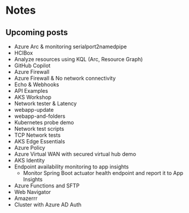 # Notes

## Upcoming posts

- Azure Arc & monitoring serialport2namedpipe
- HCIBox
- Analyze resources using KQL (Arc, Resource Graph)
- GitHub Copilot
- Azure Firewall
- Azure Firewall & No network connectivity
- Echo & Webhooks
- API Examples
- AKS Workshop
- Network tester & Latency
- webapp-update
- webapp-and-folders
- Kubernetes probe demo
- Network test scripts
- TCP Network tests
- AKS Edge Essentials
- Azure Policy
- Azure Virtual WAN with secured virtual hub demo
- AKS Identity
- Endpoint availability monitoring to app insights
  - Monitor Spring Boot actuator health endpoint and report it to App Insights
- Azure Functions and SFTP
- Web Navigator
- Amazerrr
- Cluster with Azure AD Auth
